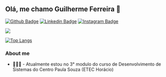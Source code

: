 ## Olá, me chamo Guilherme Ferreira 👋


[![Github Badge](https://img.shields.io/badge/-Github-000?style=flat-square&logo=Github&logoColor=white&link=https://github.com/gfferreiira)](https://github.com/gfferreiira)
[![Linkedin Badge](https://img.shields.io/badge/-LinkedIn-blue?style=flat-square&logo=Linkedin&logoColor=white&link=https://www.linkedin.com/in/guilherme-ferreira/)](https://www.linkedin.com/in/guilherme-ferreira/)
[![Instagram Badge](https://img.shields.io/badge/-Instagram-DF0174?style=flat-square&logo-=instagram&logoColor=white&link=https://www.instagram.com/g.fferreiira/)](https://www.instagram.com/g.fferreiira/)

<a href="https://www.instagram.com/g.fferreiira" alt="Instagram" target="_blank">
  <img src="https://img.shields.io/badge/-Instagram-DF0174?style=for-the- 
   badge&labelColor=DF0174&logo=instagram&logoColor=white&link=https://www.instagram.com/g.fferreiira">
</a>

[![Top Langs](https://github-readme-stats.vercel.app/api/top-langs/?username=gfferreiira&layout=compact)](https://github.com/gfferreiira/github-readme-stats)

### About me

- 👨🏼‍🏫 - Atualmente estou no 3° modulo do curso de Desenvolvimento de Sistemas do Centro Paula Souza (ETEC Horácio) 
